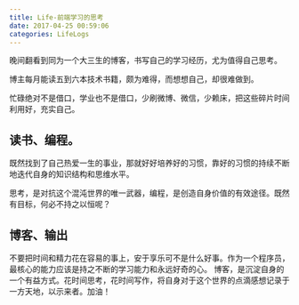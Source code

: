 ```yaml
---
title: Life-前端学习的思考
date: 2017-04-25 00:59:06
categories: LifeLogs
---
```

晚间翻看到同为一个大三生的博客，书写自己的学习经历，尤为值得自己思考。

博主每月能读五到六本技术书籍，颇为难得，而想想自己，却很难做到。

忙碌绝对不是借口，学业也不是借口，少刷微博、微信，少赖床，把这些碎片时间利用好，充实自己。

## 读书、编程。

既然找到了自己热爱一生的事业，那就好好培养好的习惯，靠好的习惯的持续不断地迭代自身的知识结构和思维水平。

思考，是对抗这个混沌世界的唯一武器，编程，是创造自身价值的有效途径。既然有目标，何必不持之以恒呢？

## 博客、输出

不要把时间和精力花在容易的事上，安于享乐可不是什么好事。作为一个程序员，最核心的能力应该是持之不断的学习能力和永远好奇的心。
博客，是沉淀自身的一个有益方式。花时间思考，花时间写作，将自身对于这个世界的点滴感想记录于一方天地，以示来者。加油！
